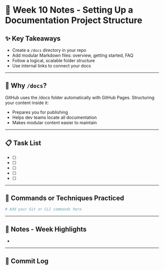 # 📘 Week 10 Notes - Setting Up a Documentation Project Structure

## ✨ Key Takeaways

- Create a `/docs` directory in your repo
- Add modular Markdown files: overview, getting started, FAQ
- Follow a logical, scalable folder structure
- Use internal links to connect your docs

---

## 🧠 Why `/docs`?

GitHub uses the /docs folder automatically with GitHub Pages. Structuring your content inside it:

- Prepares you for publishing
- Helps dev teams locate all documentation
- Makes modular content easier to maintain

---

## 📋 Task List

- [ ]  
- [ ]  
- [ ]  
- [ ]  
- [ ]  

---

## 🧪 Commands or Techniques Practiced

```bash
# Add your Git or CLI commands here
```

---

## 📝 Notes - Week Highlights

-  

---

## 🔁 Commit Log

